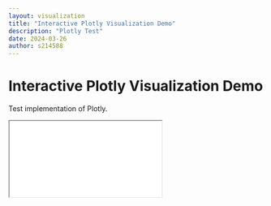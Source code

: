 ```yaml
---
layout: visualization
title: "Interactive Plotly Visualization Demo"
description: "Plotly Test"
date: 2024-03-26
author: s214588
---
```


# Interactive Plotly Visualization Demo

Test implementation of Plotly.

<iframe src="/assets/plotly/example.html"></iframe>

